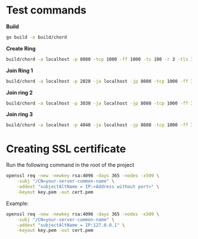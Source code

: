 # Test commands

**Build**
```bash
go build -o build/chord
```


**Create Ring**
```bash
build/chord -a localhost -p 8080 -tcp 1000 -ff 1000 -ts 100 -r 3 -tls 127.0.0.1:8081
```

**Join Ring 1**
```bash
build/chord -a localhost -p 2020 -ja localhost -jp 8080 -tcp 1000 -ff 1000 -ts 100 -r 3 -tls 127.0.0.1:2021
```

**Join ring 2**
```bash
build/chord -a localhost -p 3030 -ja localhost -jp 8080 -tcp 1000 -ff 1000 -ts 100 -r 3 -tls 127.0.0.1:3031
```

**Join ring 3**
```bash
build/chord -a localhost -p 4040 -ja localhost -jp 8080 -tcp 1000 -ff 1000 -ts 100 -r 3 -tls 127.0.0.1:4041
```

# Creating SSL certificate

Run the following command in the root of the project 
```bash
openssl req -new -newkey rsa:4096 -days 365 -nodes -x509 \
    -subj "/CN=your-server-common-name" \
    -addext "subjectAltName = IP:<Address without port>" \
    -keyout key.pem -out cert.pem

```
Example:
```bash
openssl req -new -newkey rsa:4096 -days 365 -nodes -x509 \
    -subj "/CN=your-server-common-name" \
    -addext "subjectAltName = IP:127.0.0.1" \
    -keyout key.pem -out cert.pem

```
